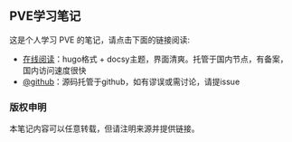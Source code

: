 ## PVE学习笔记

这是个人学习 PVE 的笔记，请点击下面的链接阅读:

- [在线阅读](https://skyao.net/learning-pve/)：hugo格式 + docsy主题，界面清爽。托管于国内节点，有备案，国内访问速度很快
- [@github](https://github.com/skyao/learning-pve/)：源码托管于github，如有谬误或需讨论，请提issue

### 版权申明

本笔记内容可以任意转载，但请注明来源并提供链接。

